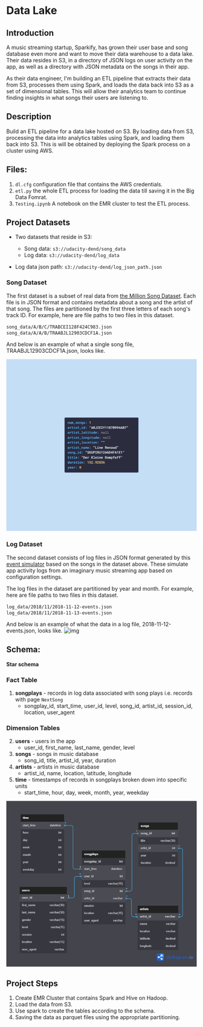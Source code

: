 # Data Lake
## Introduction
A music streaming startup, Sparkify, has grown their user base and song database even more and want to move their data warehouse to a data lake. Their data resides in S3, in a directory of JSON logs on user activity on the app, as well as a directory with JSON metadata on the songs in their app.

As their data engineer, I'm building an ETL pipeline that extracts their data from S3, processes them using Spark, and loads the data back into S3 as a set of dimensional tables. This will allow their analytics team to continue finding insights in what songs their users are listening to.

## Description
Build an ETL pipeline for a data lake hosted on S3. By loading data from S3, processing the data into analytics tables using Spark, and loading them back into S3. This is will be obtained by deploying the Spark process on a cluster using AWS.



## Files:
1. `dl.cfg` configuration file that contains the AWS credentials.
2. `etl.py` the whole ETL process for loading the data till saving it in the Big Data Fomrat.
3. `Testing.ipynb` A notebook on the EMR cluster to test the ETL process. 


## Project Datasets
- Two datasets that reside in S3:
    - Song data: ``s3://udacity-dend/song_data``        
    - Log data: ``s3://udacity-dend/log_data``

- Log data json path: ``s3://udacity-dend/log_json_path.json``

### Song Dataset
The first dataset is a subset of real data from  [the Million Song Dataset](http://millionsongdataset.com/). Each file is in JSON format and contains metadata about a song and the artist of that song. The files are partitioned by the first three letters of each song's track ID. For example, here are file paths to two files in this dataset.
```
song_data/A/B/C/TRABCEI128F424C983.json
song_data/A/A/B/TRAABJL12903CDCF1A.json
```
And below is an example of what a single song file, TRAABJL12903CDCF1A.json, looks like.

![img](/assets/song.png)


### Log Dataset
The second dataset consists of log files in JSON format generated by this [event simulator](https://github.com/Interana/eventsim) based on the songs in the dataset above. These simulate app activity logs from an imaginary music streaming app based on configuration settings.

The log files in the dataset are partitioned by year and month. For example, here are file paths to two files in this dataset.
```
log_data/2018/11/2018-11-12-events.json
log_data/2018/11/2018-11-13-events.json
```

And below is an example of what the data in a log file, 2018-11-12-events.json, looks like.
![img](https://video.udacity-data.com/topher/2019/February/5c6c3ce5_log-data/log-data.png)



## Schema:
**Star schema**
### Fact Table
1. **songplays** - records in log data associated with song plays i.e. records with page `NextSong`
   - songplay_id, start_time, user_id, level, song_id, artist_id, session_id, location, user_agent
### Dimension Tables
2. **users** - users in the app
   - user_id, first_name, last_name, gender, level
3. **songs** - songs in music database
   - song_id, title, artist_id, year, duration
4. **artists** - artists in music database
   - artist_id, name, location, latitude, longitude
5. **time** - timestamps of records in songplays broken down into specific units
   - start_time, hour, day, week, month, year, weekday

![schema](/assets/songs_schema.png)

## Project Steps
1. Create EMR Cluster that contains Spark and Hive on Hadoop.
2. Load the data from S3.
3. Use spark to create the tables according to the schema.
4. Saving the data as parquet files using the appropriate partitioning.
